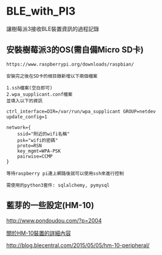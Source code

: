 # BLE_with_PI3
讓樹莓派3接收BLE裝置資訊的過程記錄

## 安裝樹莓派3的OS(需自備Micro SD卡)

    https://www.raspberrypi.org/downloads/raspbian/

    安裝完之後在SD卡的根目錄新增以下兩個檔案
    
    1.ssh檔案(空白即可)
    2.wpa_supplicant.conf檔案
    並填入以下的資訊
    
    ctrl_interface=DIR=/var/run/wpa_supplicant GROUP=netdev
    update_config=1

    network={
        ssid="附近的wifi名稱"
        psk="wifi的密碼"
        proto=RSN
        key_mgmt=WPA-PSK
        pairwise=CCMP
    }

    等待raspberry pi連上網路後就可以使用ssh來進行控制
    
    需使用的python3套件: sqlalchemy, pymysql

## 藍芽的一些設定(HM-10)

http://www.pondoudou.com/?p=2004
    
[關於HM-10裝置的詳細內容](http://www.martyncurrey.com/hm-10-bluetooth-4ble-modules/)

http://blog.blecentral.com/2015/05/05/hm-10-peripheral/
